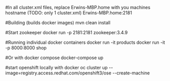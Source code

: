 #In all cluster.xml files, replace Erwins-MBP.home with you machines hostname (TODO: only 1 cluster.xml)
<property name="zookeeper_url">Erwins-MBP.home:2181</property>

#Building (builds docker images)
mvn clean install

#Start zookeeper 
docker run -p 2181:2181 zookeeper:3.4.9 

#Running individual docker containers
docker run -it products
docker run -it -p 8000:8000 shop


#Or with docker compose
docker-compose up


#start openshift locally with docker
oc cluster up --image=registry.access.redhat.com/openshift3/ose --create-machine